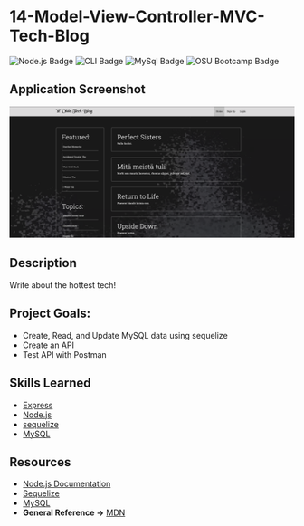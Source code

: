 # 14-Model-View-Controller-MVC-Tech-Blog

![Node.js Badge](https://img.shields.io/badge/JavaScript-Node.js-green) ![CLI Badge](https://img.shields.io/badge/Node.js-CLI-green) ![MySql Badge](https://img.shields.io/badge/DB-MySQL-blue) ![OSU Bootcamp Badge](https://img.shields.io/badge/OSU-Bootcamp-red)

## Application Screenshot

![Screenshot](public/img/screenshot.png)

## Description

Write about the hottest tech!

## Project Goals:

- Create, Read, and Update MySQL data using sequelize
- Create an API
- Test API with Postman

## Skills Learned

- [Express](https://www.npmjs.com/package/express)
- [Node.js](https://developer.mozilla.org/en-US/docs/Glossary/Node.js?utm_campaign=feed&utm_medium=rss&utm_source=developer.mozilla.org)
- [sequelize](https://www.npmjs.com/package/sequelize)
- [MySQL](https://www.mysql.com/)

## Resources

- [Node.js Documentation](https://nodejs.org/en/docs/)
- [Sequelize](https://sequelize.org/master/identifiers)
- [MySQL](https://dev.mysql.com/doc/refman/8.0/en/)
- **General Reference ->** [MDN](https://developer.mozilla.org/en-US/)
